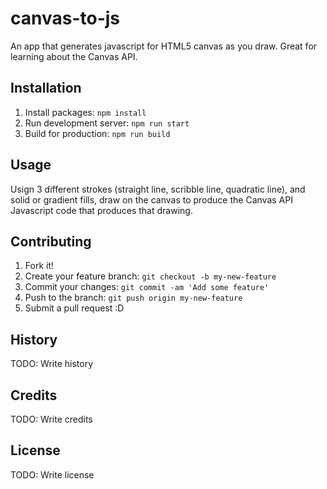 # canvas-to-js
An app that generates javascript for HTML5 canvas as you draw. Great for learning about the Canvas API.
## Installation
1. Install packages: `npm install`
2. Run development server: `npm run start`
3. Build for production: `npm run build`
## Usage
Usign 3 different strokes (straight line, scribble line, quadratic line), and solid or gradient fills, draw on the canvas to produce the Canvas API Javascript code that produces that drawing.
## Contributing
1. Fork it!
2. Create your feature branch: `git checkout -b my-new-feature`
3. Commit your changes: `git commit -am 'Add some feature'`
4. Push to the branch: `git push origin my-new-feature`
5. Submit a pull request :D
## History
TODO: Write history
## Credits
TODO: Write credits
## License
TODO: Write license
